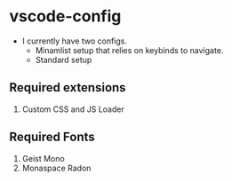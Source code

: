 # vscode-config
* I currently have two configs.
  * Minamlist setup that relies on keybinds to navigate.
  * Standard setup


## Required extensions
1. Custom CSS and JS Loader

## Required Fonts
1. Geist Mono
2. Monaspace Radon
